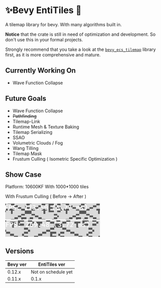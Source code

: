 # ✨Bevy EntiTiles 🎈

A tilemap library for bevy. With many algorithms built in.

**Notice** that the crate is still in need of optimization and development. So don't use this in your formal projects.

Strongly recommend that you take a look at the [`bevy_ecs_tilemap`](https://github.com/StarArawn/bevy_ecs_tilemap) library first, as it is more comprehensive and mature.

## Currently Working On

- Wave Function Collapse

## Future Goals

- Wave Function Collapse
- ~~Pathfinding~~
- Tilemap-Link
- Runtime Mesh & Texture Baking
- Tilemap Serializing
- SSAO
- Volumetric Clouds / Fog
- Wang Tilling
- Tilemap Mask
- Frustum Culling ( Isometric Specific Optimization )

## Show Case

Platform: 10600KF With 1000*1000 tiles

With Frustum Culling ( Before -> After )

<div>
	<img src="./docs/imgs/without_frustum_culling.png" width="300px"/>
	<img src="./docs/imgs/with_frustum_culling.png" width="300px"/>
</div>


## Versions

| Bevy ver | EntiTiles ver       |
| -------- | ------------------- |
| 0.12.x   | Not on schedule yet |
| 0.11.x   | 0.1.x               |


